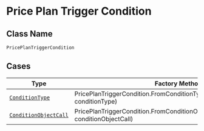
# Price Plan Trigger Condition

## Class Name

`PricePlanTriggerCondition`

## Cases

| Type | Factory Method |
|  --- | --- |
| [`ConditionType`](../../../doc/models/condition-type.md) | PricePlanTriggerCondition.FromConditionType(ConditionType conditionType) |
| [`ConditionObjectCall`](../../../doc/models/condition-object-call.md) | PricePlanTriggerCondition.FromConditionObjectCall(ConditionObjectCall conditionObjectCall) |

